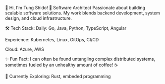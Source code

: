 👋 Hi, I'm Tung Shido!
🚀 Software Architect
Passionate about building scalable software solutions. My work blends backend development, system design, and cloud infrastructure.

🛠️ Tech Stack:
Daily: Go, Java, Python, TypeScript, Angular

Experience: Kubernetes, Linux, GitOps, CI/CD

Cloud: Azure, AWS

✨ Fun Fact:
I can often be found untangling complex distributed systems, sometimes fueled by an unhealthy amount of coffee! ☕

🌱 Currently Exploring:
Rust, embeded programming
